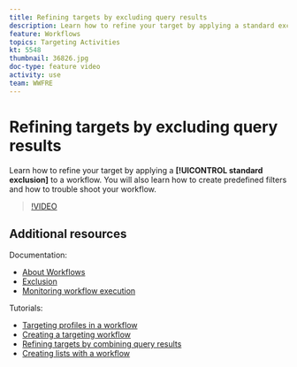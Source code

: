 ```yaml
---
title: Refining targets by excluding query results
description: Learn how to refine your target by applying a standard exclusion to a workflow. You will also learn how to create predefined filters and how to trouble shoot your workflow.
feature: Workflows
topics: Targeting Activities
kt: 5548
thumbnail: 36826.jpg
doc-type: feature video
activity: use
team: WWFRE
---
```


# Refining targets by excluding query results

Learn how to refine your target by applying a **[!UICONTROL standard exclusion]** to a workflow. You will also learn how to create predefined filters and how to trouble shoot your workflow.

>[!VIDEO](https://video.tv.adobe.com/v/36826?quality=12)

## Additional resources

Documentation:

* [About Workflows](https://docs.adobe.com/content/help/en/campaign-classic/using/automating-with-workflows/introduction/about-workflows.html)
* [Exclusion](https://docs.adobe.com/content/help/en/campaign-classic/using/automating-with-workflows/targeting-activities/exclusion.html)
* [Monitoring workflow execution](https://docs.adobe.com/content/help/en/campaign-classic/using/automating-with-workflows/monitoring-workflows/monitoring-workflow-execution.html)

Tutorials:

* [Targeting profiles in a workflow](/help/acc/getting-started/targeting-profiles-in-a-workflow.md)
* [Creating a targeting workflow](/help/acc/automating-with-workflows/creating-a-targeting-workflow.md)
* [Refining targets by combining query results](/help/acc/automating-with-workflows/refining-targets-by-combining-query-results.md)
* [Creating lists with a workflow](/help/acc/automating-with-workflows/creating-lists-with-a-workflow.md)
